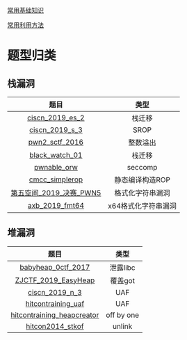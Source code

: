 [常用基础知识](https://github.com/l1k3ng/CTF_PWN/tree/master/常用基础知识)

[常用利用方法](https://github.com/l1k3ng/CTF_PWN/tree/master/常用利用方法)

# 题型归类

## 栈漏洞

|  题目  |  类型  |
|  :----:  | :----:  |
|  [ciscn_2019_es_2](https://github.com/l1k3ng/CTF_PWN/tree/master/栈相关漏洞题型/ciscn_2019_es_2)  |  栈迁移  |
|  [ciscn_2019_s_3](https://github.com/l1k3ng/CTF_PWN/tree/master/栈相关漏洞题型/ciscn_2019_s_3)  |  SROP  |
|  [pwn2_sctf_2016](https://github.com/l1k3ng/CTF_PWN/tree/master/栈相关漏洞题型/pwn2_sctf_2016)  |  整数溢出  |
|  [black_watch_01](https://github.com/l1k3ng/CTF_PWN/tree/master/栈相关漏洞题型/black_watch_01)  |  栈迁移  |
|  [pwnable_orw](https://github.com/l1k3ng/CTF_PWN/tree/master/栈相关漏洞题型/pwnable_orw)  |  seccomp  |
|  [cmcc_simplerop](https://github.com/l1k3ng/CTF_PWN/tree/master/栈相关漏洞题型/cmcc_simplerop)  |  静态编译构造ROP  |
|  [第五空间_2019_决赛_PWN5](https://github.com/l1k3ng/CTF_PWN/tree/master/栈相关漏洞题型/第五空间_2019_决赛_PWN5)  |  格式化字符串漏洞  |
|  [axb_2019_fmt64](https://github.com/l1k3ng/CTF_PWN/tree/master/栈相关漏洞题型/axb_2019_fmt64)  |  x64格式化字符串漏洞  |

## 堆漏洞

|  题目  |  类型  |
|  :----:  | :----:  |
|  [babyheap_0ctf_2017](https://github.com/l1k3ng/CTF_PWN/tree/master/堆相关漏洞题型/babyheap_0ctf_2017)  |  泄露libc  |
|  [ZJCTF_2019_EasyHeap](https://github.com/l1k3ng/CTF_PWN/tree/master/堆相关漏洞题型/ZJCTF_2019_EasyHeap)  |  覆盖got  |
|  [ciscn_2019_n_3](https://github.com/l1k3ng/CTF_PWN/tree/master/堆相关漏洞题型/ciscn_2019_n_3)  |  UAF  |
|  [hitcontraining_uaf](https://github.com/l1k3ng/CTF_PWN/tree/master/堆相关漏洞题型/hitcontraining_uaf)  |  UAF  |
|  [hitcontraining_heapcreator](https://github.com/l1k3ng/CTF_PWN/tree/master/堆相关漏洞题型/hitcontraining_heapcreator)  |  off by one  |
|  [hitcon2014_stkof](https://github.com/l1k3ng/CTF_PWN/tree/master/堆相关漏洞题型/hitcon2014_stkof)  |  unlink  |
